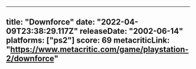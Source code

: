 
---
title: "Downforce"
date: "2022-04-09T23:38:29.117Z"
releaseDate: "2002-06-14"
platforms: ["ps2"]
score: 69
metacriticLink: "https://www.metacritic.com/game/playstation-2/downforce"
---

